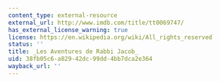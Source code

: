 ```yaml
---
content_type: external-resource
external_url: http://www.imdb.com/title/tt0069747/
has_external_license_warning: true
license: https://en.wikipedia.org/wiki/All_rights_reserved
status: ''
title: _Les Aventures de Rabbi Jacob_
uid: 38fb05c6-a829-42dc-99dd-4bb7dca2e364
wayback_url: ''
---
```


